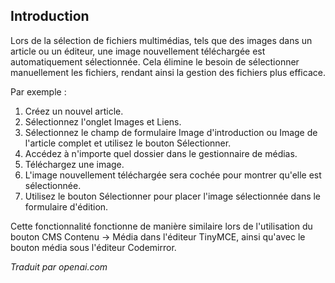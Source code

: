 <!-- Filename: J5.x:Add_a_class_selector_to_the_create_link_dialog / Display title: Sélectionner le dernier fichier -->

## Introduction

Lors de la sélection de fichiers multimédias, tels que des images dans un article ou un éditeur, une image nouvellement téléchargée est automatiquement sélectionnée. Cela élimine le besoin de sélectionner manuellement les fichiers, rendant ainsi la gestion des fichiers plus efficace.

Par exemple :

1. Créez un nouvel article.
2. Sélectionnez l'onglet Images et Liens.
3. Sélectionnez le champ de formulaire Image d'introduction ou Image de l'article complet et utilisez le bouton Sélectionner.
3. Accédez à n'importe quel dossier dans le gestionnaire de médias.
4. Téléchargez une image.
5. L'image nouvellement téléchargée sera cochée pour montrer qu'elle est sélectionnée.
6. Utilisez le bouton Sélectionner pour placer l'image sélectionnée dans le formulaire d'édition.

Cette fonctionnalité fonctionne de manière similaire lors de l'utilisation du bouton CMS Contenu -> Média dans l'éditeur TinyMCE, ainsi qu'avec le bouton média sous l'éditeur Codemirror.

*Traduit par openai.com*

